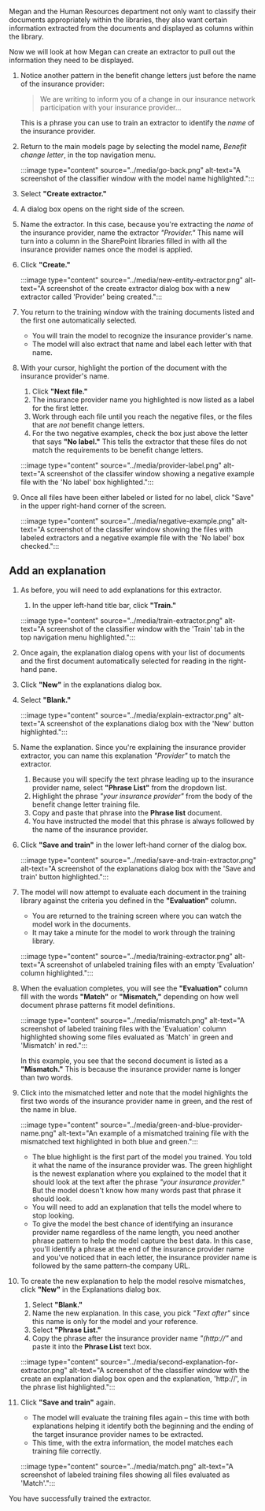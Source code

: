 Megan and the Human Resources department not only want to classify their documents appropriately within the libraries, they also want certain information extracted from the documents and displayed as columns within the library.

Now we will look at how Megan can create an extractor to pull out the information they need to be displayed.  

1. Notice another pattern in the benefit change letters just before the name of the insurance provider:

    > We are writing to inform you of a change in our insurance network participation with your insurance provider...

    This is a phrase you can use to train an extractor to identify the _name_ of the insurance provider.

1. Return to the main models page by selecting the model name, _Benefit change letter_, in the top navigation menu.

    :::image type="content" source="../media/go-back.png" alt-text="A screenshot of the classifier window with the model name highlighted.":::

1. Select **"Create extractor."**
1. A dialog box opens on the right side of the screen.
1. Name the extractor. In this case, because you're extracting the _name_ of the insurance provider, name the extractor _"Provider."_ This name will turn into a column in the SharePoint libraries filled in with all the insurance provider names once the model is applied.
1. Click **"Create."**

    :::image type="content" source="../media/new-entity-extractor.png" alt-text="A screenshot of the create extractor dialog box with a new extractor called 'Provider' being created.":::

1. You return to the training window with the training documents listed and the first one automatically selected.
   - You will train the model to recognize the insurance provider's name.
   - The model will also extract that name and label each letter with that name.
1. With your cursor, highlight the portion of the document with the insurance provider's name.
   1. Click **"Next file."**
   1. The insurance provider name you highlighted is now listed as a label for the first letter.
   1. Work through each file until you reach the negative files, or the files that are _not_ benefit change letters.
   1. For the two negative examples, check the box just above the letter that says **"No label."** This tells the extractor that these files do not match the requirements to be benefit change letters.

    :::image type="content" source="../media/provider-label.png" alt-text="A screenshot of the classifer window showing a negative example file with the 'No label' box highlighted.":::

1. Once all files have been either labeled or listed for no label, click "Save" in the upper right-hand corner of the screen.

    :::image type="content" source="../media/negative-example.png" alt-text="A screenshot of the classifer window showing the files with labeled extractors and a negative example file with the 'No label' box checked.":::

## Add an explanation

1. As before, you will need to add explanations for this extractor.
   1. In the upper left-hand title bar, click **"Train."**

    :::image type="content" source="../media/train-extractor.png" alt-text="A screenshot of the classifier window with the 'Train' tab in the top navigation menu highlighted.":::

1. Once again, the explanation dialog opens with your list of documents and the first document automatically selected for reading in the right-hand pane.
1. Click **"New"** in the explanations dialog box.
1. Select **"Blank."**

    :::image type="content" source="../media/explain-extractor.png" alt-text="A screenshot of the explanations dialog box with the 'New' button highlighted.":::

1. Name the explanation. Since you're explaining the insurance provider extractor, you can name this explanation _"Provider"_ to match the extractor.
   1. Because you will specify the text phrase leading up to the insurance provider name, select **"Phrase List"** from the dropdown list.
   1. Highlight the phrase _"your insurance provider"_ from the body of the benefit change letter training file.
   1. Copy and paste that phrase into the **Phrase list** document.
   1. You have instructed the model that this phrase is always followed by the name of the insurance provider.
1. Click **"Save and train"** in the lower left-hand corner of the dialog box.

    :::image type="content" source="../media/save-and-train-extractor.png" alt-text="A screenshot of the explanations dialog box with the 'Save and train' button highlighted.":::

1. The model will now attempt to evaluate each document in the training library against the criteria you defined in the **"Evaluation"** column.
   - You are returned to the training screen where you can watch the model work in the documents.
   - It may take a minute for the model to work through the training library.

    :::image type="content" source="../media/training-extractor.png" alt-text="A screenshot of unlabeled training files with an empty 'Evaluation' column highlighted.":::

1. When the evaluation completes, you will see the **"Evaluation"** column fill with the words **"Match"** or **"Mismatch,"** depending on how well document phrase patterns fit model definitions.

    :::image type="content" source="../media/mismatch.png" alt-text="A screenshot of labeled training files with the 'Evaluation' column highlighted showing some files evaluated as 'Match' in green and 'Mismatch' in red.":::

    In this example, you see that the second document is listed as a **"Mismatch."** This is because the insurance provider name is longer than two words.

1. Click into the mismatched letter and note that the model highlights the first two words of the insurance provider name in green, and the rest of the name in blue.  

    :::image type="content" source="../media/green-and-blue-provider-name.png" alt-text="An example of a mismatched training file with the mismatched text highlighted in both blue and green.":::

   - The blue highlight is the first part of the model you trained. You told it what the name of the insurance provider was. The green highlight is the newest explanation where you explained to the model that it should look at the text after the phrase _"your insurance provider."_ But the model doesn't know how many words past that phrase it should look.
   - You will need to add an explanation that tells the model where to stop looking.
   - To give the model the best chance of identifying an insurance provider name regardless of the name length, you need another phrase pattern to help the model capture the best data. In this case, you'll identify a phrase at the end of the insurance provider name and you've noticed that in each letter, the insurance provider name is followed by the same pattern–the company URL.  

1. To create the new explanation to help the model resolve mismatches, click **"New"** in the Explanations dialog box.
   1. Select **"Blank."**
   1. Name the new explanation. In this case, you pick _"Text after"_ since this name is only for the model and your reference.
   1. Select **"Phrase List."**
   1. Copy the phrase after the insurance provider name _"(http://"_ and paste it into the **Phrase List** text box.

    :::image type="content" source="../media/second-explanation-for-extractor.png" alt-text="A screenshot of the classifier window with the create an explanation dialog box open and the explanation, 'http://', in the phrase list highlighted.":::

1. Click **"Save and train"** again.
   - The model will evaluate the training files again – this time with both explanations helping it identify  both the beginning and the ending of the target insurance provider names to be extracted.
   - This time, with the extra information, the model matches each training file correctly.

    :::image type="content" source="../media/match.png" alt-text="A screenshot of labeled training files showing all files evaluated as 'Match'.":::

You have successfully trained the extractor.
